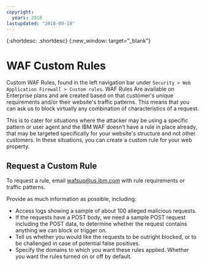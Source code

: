```yaml
---
copyright:
  years: 2018
lastupdated: "2018-09-18"
---
```


{:shortdesc: .shortdesc}
{:new_window: target="_blank"}

# WAF Custom Rules

Custom WAF Rules, found in the left navigation bar under `Security > Web Application Firewall > Custom rules`. WAF Rules Are available on Enterprise plans and are created based on that customer's unique requirements and/or their website's traffic patterns. This means that you can ask us to block virtually any combination of characteristics of a request. 

This is to cater for situations where the attacker may be using a specific pattern or user agent and the IBM WAF doesn’t have a rule in place already, that may be targeted specifically for your website's structure and not other customers. In these situations, you can create a custom rule for your web property.

## Request a Custom Rule

To request a rule, email wafsup@us.ibm.com with rule requirements or traffic patterns. 

Provide as much information as possible, including:
- Access logs showing a sample of about 100 alleged malicious requests.
- If the requests have a POST body, we need a sample POST request including the POST data, to determine whether the request contains anything we can block or trigger on.
- Tell us whether you would like the requests to be outright blocked, or to be challenged in case of potential false positives.
- Specify the domains to which you want these rules applied.
Whether you want the rules turned on or off by default.
